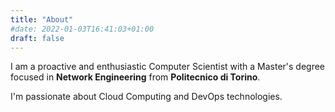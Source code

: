 ```yaml
---
title: "About"
#date: 2022-01-03T16:41:03+01:00
draft: false
---
```

I am a proactive and enthusiastic Computer Scientist with a Master's degree focused in **Network Engineering** from **Politecnico di Torino**.

I'm passionate about Cloud Computing and DevOps technologies.
